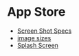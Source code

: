 # App Store

- [Screen Shot Specs](https://help.apple.com/app-store-connect/#/devd274dd925)
- [image sizes](https://www.joshmorony.com/adding-icons-splash-screens-launch-images-to-capacitor-projects/#ios-launch-images)
- [Splash Screen](https://capacitorjs.com/docs/apis/splash-screen#android)


